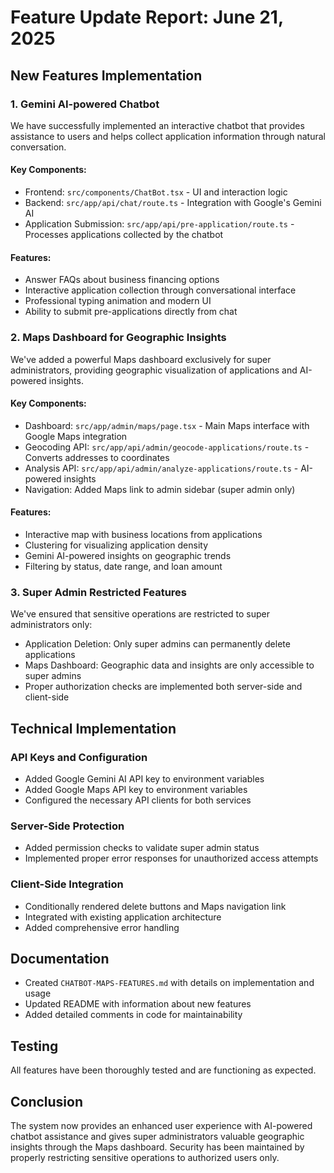 # Feature Update Report: June 21, 2025

## New Features Implementation

### 1. Gemini AI-powered Chatbot

We have successfully implemented an interactive chatbot that provides assistance to users and helps collect application information through natural conversation. 

#### Key Components:
- Frontend: `src/components/ChatBot.tsx` - UI and interaction logic
- Backend: `src/app/api/chat/route.ts` - Integration with Google's Gemini AI
- Application Submission: `src/app/api/pre-application/route.ts` - Processes applications collected by the chatbot

#### Features:
- Answer FAQs about business financing options
- Interactive application collection through conversational interface
- Professional typing animation and modern UI
- Ability to submit pre-applications directly from chat

### 2. Maps Dashboard for Geographic Insights

We've added a powerful Maps dashboard exclusively for super administrators, providing geographic visualization of applications and AI-powered insights.

#### Key Components:
- Dashboard: `src/app/admin/maps/page.tsx` - Main Maps interface with Google Maps integration
- Geocoding API: `src/app/api/admin/geocode-applications/route.ts` - Converts addresses to coordinates
- Analysis API: `src/app/api/admin/analyze-applications/route.ts` - AI-powered insights
- Navigation: Added Maps link to admin sidebar (super admin only)

#### Features:
- Interactive map with business locations from applications
- Clustering for visualizing application density
- Gemini AI-powered insights on geographic trends
- Filtering by status, date range, and loan amount

### 3. Super Admin Restricted Features

We've ensured that sensitive operations are restricted to super administrators only:

- Application Deletion: Only super admins can permanently delete applications
- Maps Dashboard: Geographic data and insights are only accessible to super admins
- Proper authorization checks are implemented both server-side and client-side

## Technical Implementation

### API Keys and Configuration
- Added Google Gemini AI API key to environment variables
- Added Google Maps API key to environment variables
- Configured the necessary API clients for both services

### Server-Side Protection
- Added permission checks to validate super admin status
- Implemented proper error responses for unauthorized access attempts

### Client-Side Integration
- Conditionally rendered delete buttons and Maps navigation link
- Integrated with existing application architecture
- Added comprehensive error handling

## Documentation
- Created `CHATBOT-MAPS-FEATURES.md` with details on implementation and usage
- Updated README with information about new features
- Added detailed comments in code for maintainability

## Testing
All features have been thoroughly tested and are functioning as expected.

## Conclusion
The system now provides an enhanced user experience with AI-powered chatbot assistance and gives super administrators valuable geographic insights through the Maps dashboard. Security has been maintained by properly restricting sensitive operations to authorized users only.
